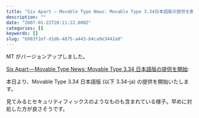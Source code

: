 ```yaml
---
title: "Six Apart — Movable Type News: Movable Type 3.34日本語版の提供を開始"
description: ""
date: "2007-01-22T20:11:22.000Z"
categories: []
keywords: []
slug: "b983f2ef-d1d6-4875-a443-b4ca9e3442a0"
---
```


MT がバージョンアップしました。

[Six Apart — Movable Type News: Movable Type 3.34 日本語版の提供を開始](http://www.sixapart.jp/movabletype/news/2007/01/16-2000.html):

本日より、Movable Type 3.34 日本語版 (以下 3.34-ja) の提供を開始いたします。

見てみるとセキュリティフィックスのようなものも含まれている様子。早めに対処した方が良さそうです。
